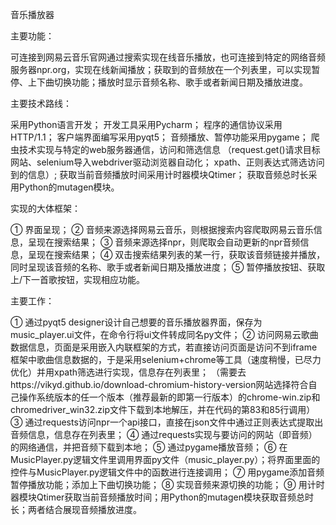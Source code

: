 音乐播放器

主要功能：

可连接到网易云音乐官网通过搜索实现在线音乐播放，也可连接到特定的网络音频服务器npr.org，实现在线新闻播放；获取到的音频放在一个列表里，可以实现暂停、上下曲切换功能；播放时显示音频名称、歌手或者新闻日期及播放进度。

主要技术路线：

采用Python语言开发；
开发工具采用Pycharm；
程序的通信协议采用HTTP/1.1；
客户端界面编写采用pyqt5；
音频播放、暂停功能采用pygame；
爬虫技术实现与特定的web服务器通信，访问和筛选信息
（request.get()请求目标网站、selenium导入webdriver驱动浏览器自动化；
xpath、正则表达式筛选访问到的信息）;
获取当前音频播放时间采用计时器模块Qtimer；
获取音频总时长采用Python的mutagen模块。

实现的大体框架：

①	界面呈现；
②	音频来源选择网易云音乐，则根据搜索内容爬取网易云音乐信息，呈现在搜索结果；
③	音频来源选择npr，则爬取会自动更新的npr音频信息，呈现在搜索结果；
④	双击搜索结果列表的某一行，获取该音频链接并播放，同时呈现该音频的名称、歌手或者新闻日期及播放进度；
⑤	暂停播放按钮、获取上/下一首歌按钮，实现相应功能。

主要工作：

①	通过pyqt5 designer设计自己想要的音乐播放器界面，保存为music_player.ui文件，在命令行将ui文件转成同名py文件；
②	访问网易云歌曲数据信息，页面是采用嵌入内联框架的方式，若直接访问页面是访问不到iframe框架中歌曲信息数据的，于是采用selenium+chrome等工具（速度稍慢，已尽力优化）并用xpath筛选进行实现，信息存在列表里；
（需要去https://vikyd.github.io/download-chromium-history-version网站选择符合自己操作系统版本的任一个版本（推荐最新的即第一行版本）的chrome-win.zip和chromedriver_win32.zip文件下载到本地解压，并在代码的第83和85行调用）
③	通过requests访问npr一个api接口，直接在json文件中通过正则表达式提取出音频信息，信息存在列表里；
④	通过requests实现与要访问的网站（即音频）的网络通信，并把音频下载到本地；
⑤	通过pygame播放音频；
⑥	在MusicPlayer.py逻辑文件里调用界面py文件（music_player.py）；将界面里面的控件与MusicPlayer.py逻辑文件中的函数进行连接调用；
⑦	用pygame添加音频暂停播放功能；添加上下曲切换功能；
⑧	实现音频来源切换的功能；
⑨	用计时器模块Qtimer获取当前音频播放时间；用Python的mutagen模块获取音频总时长；两者结合展现音频播放进度。

